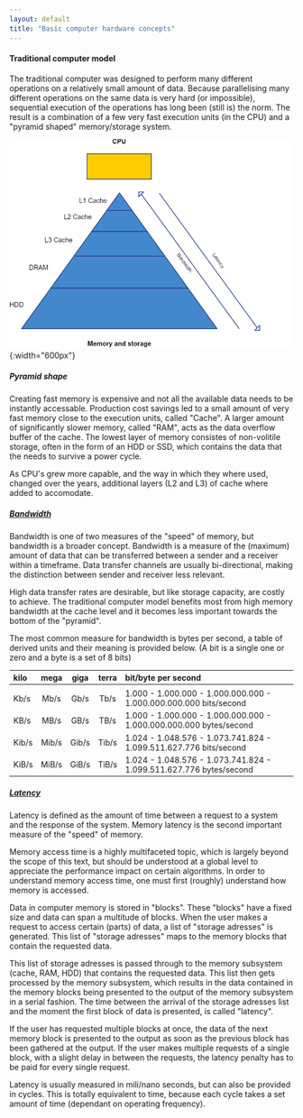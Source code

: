 ```yaml
---
layout: default
title: "Basic computer hardware concepts"
--- 
```


#### Traditional computer model

The traditional computer was designed to perform many different operations on a relatively small amount of data. Because parallelising many different operations on the same data is very hard (or impossible), sequential execution of the operations has long been (still is) the norm. The result is a combination of a few very fast execution units (in the CPU) and a "pyramid shaped" memory/storage system. 

![Piramid](../image/Traditional-computer.png){:width="600px"}

##### Pyramid shape

Creating fast memory is expensive and not all the available data needs to be instantly accessable. Production cost savings led to a small amount of very fast memory close to the execution units, called "Cache". A larger amount of significantly slower memory, called "RAM", acts as the data overflow buffer of the cache. The lowest layer of memory consistes of non-volitile storage, often in the form of an HDD or SSD, which contains the data that the needs to survive a power cycle.

As CPU's grew more capable, and the way in which they where used, changed over the years, additional layers (L2 and L3) of cache where added to accomodate.

##### [Bandwidth](https://en.wikipedia.org/wiki/Bandwidth_%28computing%29)

Bandwidth is one of two measures of the "speed" of memory, but bandwidth is a broader concept. Bandwidth is a measure of the (maximum) amount of data that can be transferred between a sender and a receiver within a timeframe. Data transfer channels are usually bi-directional, making the distinction between sender and receiver less relevant.

High data transfer rates are desirable, but like storage capacity, are costly to achieve. The traditional computer model benefits most from high memory bandwidth at the cache level and it becomes less important towards the bottom of the "pyramid".

The most common measure for bandwidth is bytes per second, a table of derived units and their meaning is provided below. (A bit is a single one or zero and a byte is a set of 8 bits)

| kilo  | mega  | giga  | terra | bit/byte per second                                                |
|:------|:-----:|:-----:|:-----:|:-------------------------------------------------------------------|
|       |       |       |       |                                                                    |
| Kb/s  | Mb/s  | Gb/s  | Tb/s  | 1.000 - 1.000.000 - 1.000.000.000 - 1.000.000.000.000 bits/second  |
| KB/s  | MB/s  | GB/s  | TB/s  | 1.000 - 1.000.000 - 1.000.000.000 - 1.000.000.000.000 bytes/second |
| Kib/s | Mib/s | Gib/s | Tib/s | 1.024 - 1.048.576 - 1.073.741.824 - 1.099.511.627.776 bits/second  |
| KiB/s | MiB/s | GiB/s | TiB/s | 1.024 - 1.048.576 - 1.073.741.824 - 1.099.511.627.776 bytes/second |

##### [Latency](https://en.wikipedia.org/wiki/Latency_%28engineering%29)

Latency is defined as the amount of time between a request to a system and the response of the system. Memory latency is the second important measure of the "speed" of memory.

Memory access time is a highly multifaceted topic, which is largely beyond the scope of this text, but should be understood at a global level to appreciate the performance impact on certain algorithms. In order to understand memory access time, one must first (roughly) understand how memory is accessed.

Data in computer memory is stored in "blocks". These "blocks" have a fixed size and data can span a multitude of blocks. When the user makes a request to access certain (parts) of data, a list of "storage adresses" is generated. This list of "storage adresses" maps to the memory blocks that contain the requested data.

This list of storage adresses is passed through to the memory subsystem (cache, RAM, HDD) that contains the requested data. This list then gets processed by the memory subsystem, which results in the data contained in the memory blocks being presented to the output of the memory subsystem in a serial fashion. The time between the arrival of the storage adresses list and the moment the first block of data is presented, is called "latency".

If the user has requested multiple blocks at once, the data of the next memory block is presented to the output as soon as the previous block has been gathered at the output. If the user makes multiple requests of a single block, with a slight delay in between the requests, the latency penalty has to be paid for every single request.

Latency is usually measured in mili/nano seconds, but can also be provided in cycles. This is totally equivalent to time, because each cycle takes a set amount of time (dependant on operating frequency).